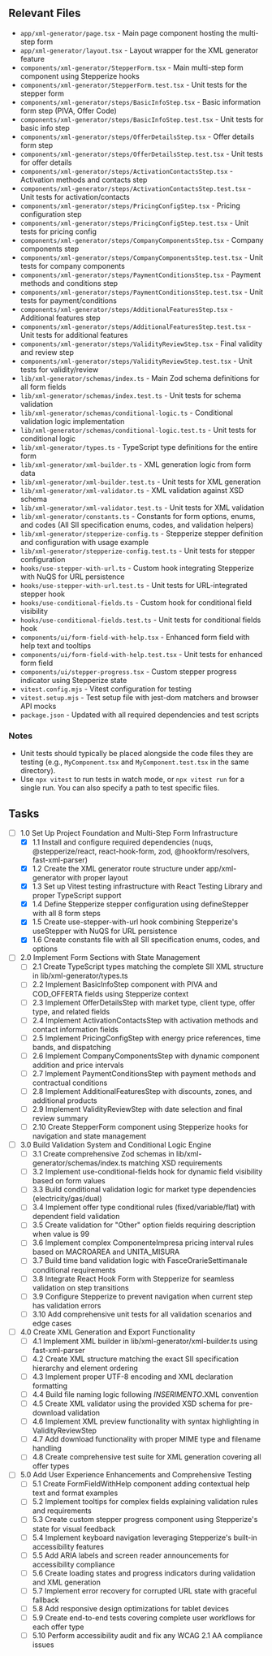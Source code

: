 ## Relevant Files

- `app/xml-generator/page.tsx` - Main page component hosting the multi-step form
- `app/xml-generator/layout.tsx` - Layout wrapper for the XML generator feature
- `components/xml-generator/StepperForm.tsx` - Main multi-step form component using Stepperize hooks
- `components/xml-generator/StepperForm.test.tsx` - Unit tests for the stepper form
- `components/xml-generator/steps/BasicInfoStep.tsx` - Basic information form step (PIVA, Offer Code)
- `components/xml-generator/steps/BasicInfoStep.test.tsx` - Unit tests for basic info step
- `components/xml-generator/steps/OfferDetailsStep.tsx` - Offer details form step
- `components/xml-generator/steps/OfferDetailsStep.test.tsx` - Unit tests for offer details
- `components/xml-generator/steps/ActivationContactsStep.tsx` - Activation methods and contacts step
- `components/xml-generator/steps/ActivationContactsStep.test.tsx` - Unit tests for activation/contacts
- `components/xml-generator/steps/PricingConfigStep.tsx` - Pricing configuration step
- `components/xml-generator/steps/PricingConfigStep.test.tsx` - Unit tests for pricing config
- `components/xml-generator/steps/CompanyComponentsStep.tsx` - Company components step
- `components/xml-generator/steps/CompanyComponentsStep.test.tsx` - Unit tests for company components
- `components/xml-generator/steps/PaymentConditionsStep.tsx` - Payment methods and conditions step
- `components/xml-generator/steps/PaymentConditionsStep.test.tsx` - Unit tests for payment/conditions
- `components/xml-generator/steps/AdditionalFeaturesStep.tsx` - Additional features step
- `components/xml-generator/steps/AdditionalFeaturesStep.test.tsx` - Unit tests for additional features
- `components/xml-generator/steps/ValidityReviewStep.tsx` - Final validity and review step
- `components/xml-generator/steps/ValidityReviewStep.test.tsx` - Unit tests for validity/review
- `lib/xml-generator/schemas/index.ts` - Main Zod schema definitions for all form fields
- `lib/xml-generator/schemas/index.test.ts` - Unit tests for schema validation
- `lib/xml-generator/schemas/conditional-logic.ts` - Conditional validation logic implementation
- `lib/xml-generator/schemas/conditional-logic.test.ts` - Unit tests for conditional logic
- `lib/xml-generator/types.ts` - TypeScript type definitions for the entire form
- `lib/xml-generator/xml-builder.ts` - XML generation logic from form data
- `lib/xml-generator/xml-builder.test.ts` - Unit tests for XML generation
- `lib/xml-generator/xml-validator.ts` - XML validation against XSD schema
- `lib/xml-generator/xml-validator.test.ts` - Unit tests for XML validation
- `lib/xml-generator/constants.ts` - Constants for form options, enums, and codes (All SII specification enums, codes, and validation helpers)
- `lib/xml-generator/stepperize-config.ts` - Stepperize stepper definition and configuration with usage example
- `lib/xml-generator/stepperize-config.test.ts` - Unit tests for stepper configuration
- `hooks/use-stepper-with-url.ts` - Custom hook integrating Stepperize with NuQS for URL persistence
- `hooks/use-stepper-with-url.test.ts` - Unit tests for URL-integrated stepper hook
- `hooks/use-conditional-fields.ts` - Custom hook for conditional field visibility
- `hooks/use-conditional-fields.test.ts` - Unit tests for conditional fields hook
- `components/ui/form-field-with-help.tsx` - Enhanced form field with help text and tooltips
- `components/ui/form-field-with-help.test.tsx` - Unit tests for enhanced form field
- `components/ui/stepper-progress.tsx` - Custom stepper progress indicator using Stepperize state
- `vitest.config.mjs` - Vitest configuration for testing
- `vitest.setup.mjs` - Test setup file with jest-dom matchers and browser API mocks
- `package.json` - Updated with all required dependencies and test scripts

### Notes

- Unit tests should typically be placed alongside the code files they are testing (e.g., `MyComponent.tsx` and `MyComponent.test.tsx` in the same directory).
- Use `npx vitest` to run tests in watch mode, or `npx vitest run` for a single run. You can also specify a path to test specific files.

## Tasks

- [ ] 1.0 Set Up Project Foundation and Multi-Step Form Infrastructure
  - [x] 1.1 Install and configure required dependencies (nuqs, @stepperize/react, react-hook-form, zod, @hookform/resolvers, fast-xml-parser)
  - [x] 1.2 Create the XML generator route structure under app/xml-generator with proper layout
  - [x] 1.3 Set up Vitest testing infrastructure with React Testing Library and proper TypeScript support
  - [x] 1.4 Define Stepperize stepper configuration using defineStepper with all 8 form steps
  - [x] 1.5 Create use-stepper-with-url hook combining Stepperize's useStepper with NuQS for URL persistence
  - [x] 1.6 Create constants file with all SII specification enums, codes, and options
- [ ] 2.0 Implement Form Sections with State Management
  - [ ] 2.1 Create TypeScript types matching the complete SII XML structure in lib/xml-generator/types.ts
  - [ ] 2.2 Implement BasicInfoStep component with PIVA and COD_OFFERTA fields using Stepperize context
  - [ ] 2.3 Implement OfferDetailsStep with market type, client type, offer type, and related fields
  - [ ] 2.4 Implement ActivationContactsStep with activation methods and contact information fields
  - [ ] 2.5 Implement PricingConfigStep with energy price references, time bands, and dispatching
  - [ ] 2.6 Implement CompanyComponentsStep with dynamic component addition and price intervals
  - [ ] 2.7 Implement PaymentConditionsStep with payment methods and contractual conditions
  - [ ] 2.8 Implement AdditionalFeaturesStep with discounts, zones, and additional products
  - [ ] 2.9 Implement ValidityReviewStep with date selection and final review summary
  - [ ] 2.10 Create StepperForm component using Stepperize hooks for navigation and state management
- [ ] 3.0 Build Validation System and Conditional Logic Engine
  - [ ] 3.1 Create comprehensive Zod schemas in lib/xml-generator/schemas/index.ts matching XSD requirements
  - [ ] 3.2 Implement use-conditional-fields hook for dynamic field visibility based on form values
  - [ ] 3.3 Build conditional validation logic for market type dependencies (electricity/gas/dual)
  - [ ] 3.4 Implement offer type conditional rules (fixed/variable/flat) with dependent field validation
  - [ ] 3.5 Create validation for "Other" option fields requiring description when value is 99
  - [ ] 3.6 Implement complex ComponenteImpresa pricing interval rules based on MACROAREA and UNITA_MISURA
  - [ ] 3.7 Build time band validation logic with FasceOrarieSettimanale conditional requirements
  - [ ] 3.8 Integrate React Hook Form with Stepperize for seamless validation on step transitions
  - [ ] 3.9 Configure Stepperize to prevent navigation when current step has validation errors
  - [ ] 3.10 Add comprehensive unit tests for all validation scenarios and edge cases
- [ ] 4.0 Create XML Generation and Export Functionality
  - [ ] 4.1 Implement XML builder in lib/xml-generator/xml-builder.ts using fast-xml-parser
  - [ ] 4.2 Create XML structure matching the exact SII specification hierarchy and element ordering
  - [ ] 4.3 Implement proper UTF-8 encoding and XML declaration formatting
  - [ ] 4.4 Build file naming logic following <PIVA>_INSERIMENTO_<DESCRIPTION>.XML convention
  - [ ] 4.5 Create XML validator using the provided XSD schema for pre-download validation
  - [ ] 4.6 Implement XML preview functionality with syntax highlighting in ValidityReviewStep
  - [ ] 4.7 Add download functionality with proper MIME type and filename handling
  - [ ] 4.8 Create comprehensive test suite for XML generation covering all offer types
- [ ] 5.0 Add User Experience Enhancements and Comprehensive Testing
  - [ ] 5.1 Create FormFieldWithHelp component adding contextual help text and format examples
  - [ ] 5.2 Implement tooltips for complex fields explaining validation rules and requirements
  - [ ] 5.3 Create custom stepper progress component using Stepperize's state for visual feedback
  - [ ] 5.4 Implement keyboard navigation leveraging Stepperize's built-in accessibility features
  - [ ] 5.5 Add ARIA labels and screen reader announcements for accessibility compliance
  - [ ] 5.6 Create loading states and progress indicators during validation and XML generation
  - [ ] 5.7 Implement error recovery for corrupted URL state with graceful fallback
  - [ ] 5.8 Add responsive design optimizations for tablet devices
  - [ ] 5.9 Create end-to-end tests covering complete user workflows for each offer type
  - [ ] 5.10 Perform accessibility audit and fix any WCAG 2.1 AA compliance issues 